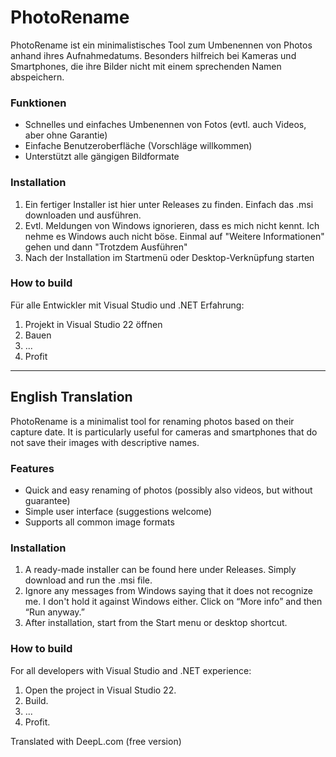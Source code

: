 # PhotoRename

PhotoRename ist ein minimalistisches Tool zum Umbenennen von Photos anhand ihres Aufnahmedatums.
Besonders hilfreich bei Kameras und Smartphones, die ihre Bilder nicht mit einem sprechenden Namen abspeichern.

### Funktionen

- Schnelles und einfaches Umbenennen von Fotos (evtl. auch Videos, aber ohne Garantie)
- Einfache Benutzeroberfläche (Vorschläge willkommen)
- Unterstützt alle gängigen Bildformate

### Installation

1. Ein fertiger Installer ist hier unter Releases zu finden. Einfach das .msi downloaden und ausführen.
2. Evtl. Meldungen von Windows ignorieren, dass es mich nicht kennt. Ich nehme es Windows auch nicht böse. Einmal auf "Weitere Informationen" gehen und dann "Trotzdem Ausführen"
3. Nach der Installation im Startmenü oder Desktop-Verknüpfung starten

### How to build
Für alle Entwickler mit Visual Studio und .NET Erfahrung:
1. Projekt in Visual Studio 22 öffnen
2. Bauen
3. ...
4. Profit

---
## English Translation

PhotoRename is a minimalist tool for renaming photos based on their capture date.
It is particularly useful for cameras and smartphones that do not save their images with descriptive names.

### Features

- Quick and easy renaming of photos (possibly also videos, but without guarantee)
- Simple user interface (suggestions welcome)
- Supports all common image formats

### Installation

1. A ready-made installer can be found here under Releases. Simply download and run the .msi file.
2. Ignore any messages from Windows saying that it does not recognize me. I don't hold it against Windows either. Click on “More info” and then “Run anyway.”
3. After installation, start from the Start menu or desktop shortcut.

### How to build
For all developers with Visual Studio and .NET experience:
1. Open the project in Visual Studio 22.
2. Build.
3. ...
4. Profit.

Translated with DeepL.com (free version)